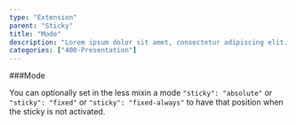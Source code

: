 ```yaml
---
type: "Extension"
parent: "Sticky"
title: "Mode"
description: "Lorem ipsum dolor sit amet, consectetur adipiscing elit. Nunc tempus laoreet leo sit amet iaculis."
categories: ["400-Presentation"]
---
```


###Mode

You can optionally set in the less mixin a mode `"sticky": "absolute"` or `"sticky": "fixed"` or `"sticky": "fixed-always"` to have that position when the sticky is not activated.

<demo>
  <div class="demo_item" data-iframe="iframe/demo/sticky/mode-absolute">
  </div>
  <div class="demo_item" data-iframe="iframe/demo/sticky/mode-fixed">
  </div>
  <div class="demo_item" data-iframe="iframe/demo/sticky/mode-fixed-always">
  </div>
</demo>
